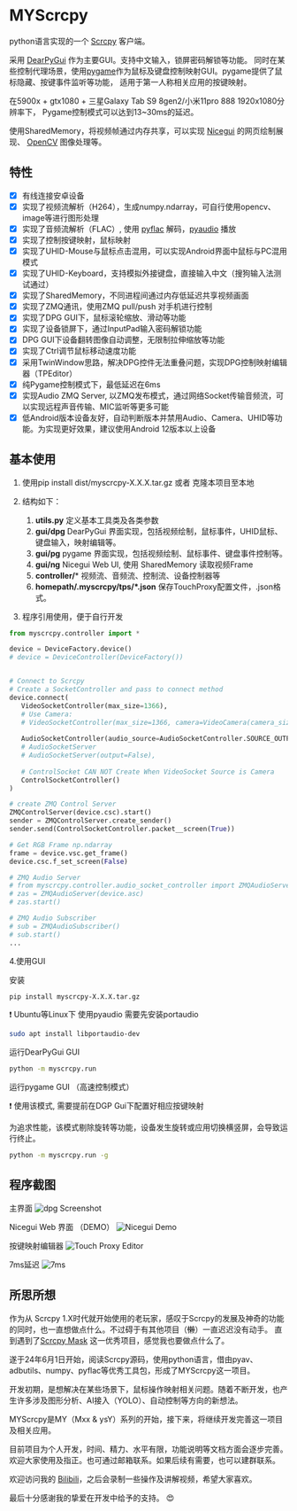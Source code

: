 # MYScrcpy

python语言实现的一个 [Scrcpy](https://github.com/Genymobile/scrcpy/) 客户端。

采用 [DearPyGui](https://github.com/hoffstadt/DearPyGui) 作为主要GUI。支持中文输入，锁屏密码解锁等功能。
同时在某些控制代理场景，使用[pygame](https://www.pygame.org/)作为鼠标及键盘控制映射GUI。pygame提供了鼠标隐藏、按键事件监听等功能，
适用于第一人称相关应用的按键映射。

在5900x + gtx1080 + 三星Galaxy Tab S9 8gen2/小米11pro 888 1920x1080分辨率下， Pygame控制模式可以达到13~30ms的延迟。

使用SharedMemory，将视频帧通过内存共享，可以实现 [Nicegui](https://github.com/zauberzeug/nicegui) 的网页绘制展现、
[OpenCV](https://opencv.org/) 图像处理等。


## 特性

- [x] 有线连接安卓设备
- [x] 实现了视频流解析（H264），生成numpy.ndarray，可自行使用opencv、image等进行图形处理
- [x] 实现了音频流解析（FLAC）, 使用 [pyflac](https://github.com/sonos/pyFLAC) 解码，[pyaudio](https://people.csail.mit.edu/hubert/pyaudio/) 播放
- [x] 实现了控制按键映射，鼠标映射
- [x] 实现了UHID-Mouse与鼠标点击混用，可以实现Android界面中鼠标与PC混用模式
- [x] 实现了UHID-Keyboard，支持模拟外接键盘，直接输入中文（搜狗输入法测试通过）
- [x] 实现了SharedMemory，不同进程间通过内存低延迟共享视频画面
- [x] 实现了ZMQ通讯，使用ZMQ pull/push 对手机进行控制
- [x] 实现了DPG GUI下，鼠标滚轮缩放、滑动等功能
- [x] 实现了设备锁屏下，通过InputPad输入密码解锁功能
- [x] DPG GUI下设备翻转图像自动调整，无限制拉伸缩放等功能
- [x] 实现了Ctrl调节鼠标移动速度功能
- [x] 采用TwinWindow思路，解决DPG控件无法重叠问题，实现DPG控制映射编辑器（TPEditor）
- [x] 纯Pygame控制模式下，最低延迟在6ms
- [x] 实现Audio ZMQ Server, 以ZMQ发布模式，通过网络Socket传输音频流，可以实现远程声音传输、MIC监听等更多可能
- [x] 低Android版本设备友好，自动判断版本并禁用Audio、Camera、UHID等功能。为实现更好效果，建议使用Android 12版本以上设备

## 基本使用

1. 使用pip install dist/myscrcpy-X.X.X.tar.gz 或者 克隆本项目至本地

2. 结构如下：
   1. **utils.py**
   定义基本工具类及各类参数
   2. **gui/dpg**
   DearPyGui 界面实现，包括视频绘制，鼠标事件，UHID鼠标、键盘输入，映射编辑等。
   3. **gui/pg**
   pygame 界面实现，包括视频绘制、鼠标事件、键盘事件控制等。
   4. **gui/ng**
   Nicegui Web UI, 使用 SharedMemory 读取视频Frame
   4. **controller/***
   视频流、音频流、控制流、设备控制器等
   5. **homepath/.myscrcpy/tps/*.json**
   保存TouchProxy配置文件，.json格式。

3. 程序引用使用，便于自行开发

```python
from myscrcpy.controller import *

device = DeviceFactory.device()
# device = DeviceController(DeviceFactory())


# Connect to Scrcpy
# Create a SocketController and pass to connect method
device.connect(
   VideoSocketController(max_size=1366),
   # Use Camera:
   # VideoSocketController(max_size=1366, camera=VideoCamera(camera_size='1280x720', camera_fps=120)),
   
   AudioSocketController(audio_source=AudioSocketController.SOURCE_OUTPUT),
   # AudioSocketServer
   # AudioSocketServer(output=False),
    
   # ControlSocket CAN NOT Create When VideoSocket Source is Camera
   ControlSocketController()
)

# create ZMQ Control Server
ZMQControlServer(device.csc).start()
sender = ZMQControlServer.create_sender()
sender.send(ControlSocketController.packet__screen(True))

# Get RGB Frame np.ndarray
frame = device.vsc.get_frame()
device.csc.f_set_screen(False)

# ZMQ Audio Server
# from myscrcpy.controller.audio_socket_controller import ZMQAudioServer, ZMQAudioSubscriber
# zas = ZMQAudioServer(device.asc)
# zas.start()

# ZMQ Audio Subscriber
# sub = ZMQAudioSubscriber()
# sub.start()
...
```

4.使用GUI

安装
```bash
pip install myscrcpy-X.X.X.tar.gz
```

:exclamation: Ubuntu等Linux下 使用pyaudio 需要先安装portaudio
```bash
sudo apt install libportaudio-dev
```

运行DearPyGui GUI
```bash
python -m myscrcpy.run
```

运行pygame GUI （高速控制模式）

:exclamation: 使用该模式, 需要提前在DGP Gui下配置好相应按键映射

为追求性能，该模式剔除旋转等功能，设备发生旋转或应用切换横竖屏，会导致运行终止。
```bash
python -m myscrcpy.run -g
```


## 程序截图

主界面
![dpg Screenshot](myscrcpy/files/images/dpg_gui.jpg)

Nicegui Web 界面 （DEMO）
![Nicegui Demo](myscrcpy/files/images/web_gui_demo_nicegui.jpg)

按键映射编辑器
![Touch Proxy Editor](myscrcpy/files/images/edit_touch_proxy.jpg)

7ms延迟
![7ms](myscrcpy/files/images/7ms.jpg)

## 所思所想
作为从 Scrcpy 1.X时代就开始使用的老玩家，感叹于Scrcpy的发展及神奇的功能的同时，也一直想做点什么。不过碍于有其他项目（~~懒~~）一直迟迟没有动手。 
直到遇到了[Scrcpy Mask](https://github.com/AkiChase/scrcpy-mask) 这一优秀项目，感觉我也要做点什么了。

遂于24年6月1日开始，阅读Scrcpy源码，使用python语言，借由pyav、adbutils、numpy、pyflac等优秀工具包，形成了MYScrcpy这一项目。

开发初期，是想解决在某些场景下，鼠标操作映射相关问题。随着不断开发，也产生许多涉及图形分析、AI接入（YOLO）、自动控制等方向的新想法。

MYScrcpy是MY（Mxx & ysY）系列的开始，接下来，将继续开发完善这一项目及相关应用。

目前项目为个人开发，时间、精力、水平有限，功能说明等文档方面会逐步完善。欢迎大家使用及指正。也可通过邮箱联系。如果后续有需要，也可以建群联系。

欢迎访问我的 [Bilibili](https://space.bilibili.com/400525682)，之后会录制一些操作及讲解视频，希望大家喜欢。

最后十分感谢我的挚爱在开发中给予的支持。 :heart_eyes:
